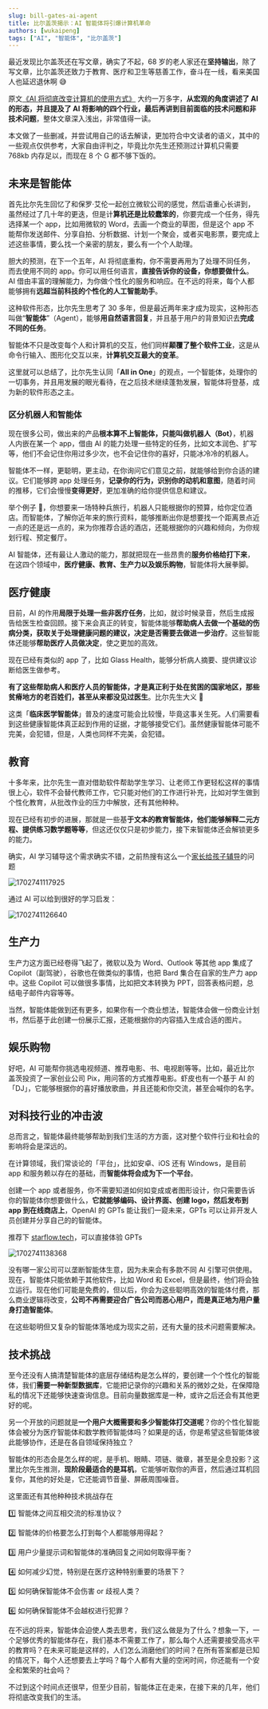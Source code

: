 ```yaml
---
slug: bill-gates-ai-agent
title: 比尔盖茨揭示：AI 智能体将引爆计算机革命
authors: [wukaipeng]
tags: ["AI", "智能体", "比尔盖茨"]
---
```


最近发现比尔盖茨还在写文章，确实了不起，68 岁的老人家还在**坚持输出**，除了写文章，比尔盖茨还致力于教育、医疗和卫生等慈善工作，奋斗在一线，看来美国人也延迟退休啊 😅

原文[《AI 将彻底改变计算机的使用方式》](https://www.gatesnotes.com/AI-agents) 大约一万多字，**从宏观的角度讲述了 AI 的形态，并且提及了 AI 将影响的四个行业，最后再讲到目前面临的技术问题和非技术问题**，整体文章深入浅出，非常值得一读。

本文做了一些删减，并尝试用自己的话去解读，更加符合中文读者的语义，其中的一些观点仅供参考，大家自由评判之，毕竟比尔先生还预测过计算机只需要 768kb 内存足以，而现在 8 个 G 都不够下饭的。

## 未来是智能体

首先比尔先生回忆了和保罗·艾伦一起创立微软公司的感觉，然后语重心长讲到，虽然经过了几十年的更迭，但是计**算机还是比较蠢笨的**，你要完成一个任务，得先选择某一个 app，比如用微软的 Word，去画一个商业的草图，但是这个 app 不能帮你发送邮件、分享自拍、分析数据、计划一个聚会，或者买电影票，要完成上述这些事情，要么找一个亲密的朋友，要么有一个个人助理。

胆大的预测，在下一个五年，AI 将彻底重构，你不需要再用为了处理不同任务，而去使用不同的 app。你可以用任何语言，**直接告诉你的设备，你想要做什么**。AI 借由丰富的理解能力，为你做个性化的服务和响应。在不远的将来，每个人都能够拥有**远超当前科技的个性化的人工智能助手**。

这种软件形态，比尔先生思考了 30 多年，但是最近两年来才成为现实，这种形态叫做“**智能体**”（Agent），能够**用自然语言回复**，并且基于用户的背景知识去**完成不同的任务**。

智能体不只是改变每个人和计算机的交互，他们同样**颠覆了整个软件工业**，这是从命令行输入、图形化交互以来，**计算机交互最大的变革**。

这里就可以总结了，比尔先生认同「**All in One**」的观点，一个智能体，处理你的一切事务，并且用发展的眼光看待，在之后技术继续蓬勃发展，智能体将登基，成为新的软件形态之主。

### 区分机器人和智能体

现在很多公司，做出来的产品**根本算不上智能体，只能叫做机器人（Bot）**，机器人内嵌在某一个 app，借由 AI 的能力处理一些特定的任务，比如文本润色、扩写等，他们不会记住你用过多少次，也不会记住你的喜好，只能冰冷冷的机器人。

智能体不一样，更聪明，更主动，在你询问它们意见之前，就能够给到你合适的建议。它们能够跨 app 处理任务，**记录你的行为，识别你的动机和意图**，随着时间的推移，它们会慢慢**变得更好**，更加准确的给你提供信息和建议。

举个例子 🌰，你想要来一场特种兵旅行，机器人只能根据你的预算，给你定位酒店。而智能体，了解你近年来的旅行资料，能够推断出你是想要找一个距离景点近一点的还是远一点的，来为你推荐合适的酒店，还能根据你的兴趣和倾向，为你规划行程、预定餐厅。

AI 智能体，还有最让人激动的能力，那就把现在一些昂贵的**服务价格给打下来**，在这四个领域中，**医疗健康、教育、生产力以及娱乐购物**，智能体将大展拳脚。

## 医疗健康

目前，AI 的作用**局限于处理一些非医疗任务**，比如，就诊时候录音，然后生成报告给医生检查回顾。接下来会真正的转变，智能体能够**帮助病人去做一个基础的伤病分类，获取关于处理健康问题的建议，决定是否需要去做进一步治疗**。这些智能体还能够**帮助医疗人员做决定**，使之更加的高效。

现在已经有类似的 app 了，比如 Glass Health，能够分析病人摘要、提供建议诊断给医生做参考。

**有了这些帮助病人和医疗人员的智能体，才是真正利于处在贫困的国家地区，那些贫瘠地方的老百姓们，甚至从来都没见过医生**。比尔先生大义 🫡 

这类「**临床医学智能体**」普及的速度可能会比较慢，毕竟这事关生死。人们需要看到这些健康智能体真正起到作用的证据，才能够接受它们。虽然健康智能体可能不完美，会犯错，但是，人类也同样不完美，会犯错。

## 教育

十多年来，比尔先生一直对借助软件帮助学生学习、让老师工作更轻松这样的事情很上心，软件不会替代教师工作，它只能对他们的工作进行补充，比如对学生做到个性化教育，从批改作业的压力中解放，还有其他种种。

现在已经有初步的进展，那就是一些基**于文本的教育智能体，他们能够解释二元方程、提供练习数学题等等**，但这还仅仅只是初步能力，接下来智能体还会解锁更多的能力。

确实，AI 学习辅导这个需求确实不错，之前热搜有这么一个[家长给孩子辅导](https://mp.weixin.qq.com/s/kChR9HolRLf7UVRKJIMWCg)的问题



![1702741117925](images/a26b2086976bbd50e1303ca66e93efcb8d0c668b4808876d30c54ed93b669075.png)  


通过 AI 可以给到很好的学习启发：


![1702741126640](images/900e5caea50a7661c30283e0962411e89e584f5abf42a90732eb28b39d0af287.png)  



## 生产力

生产力这方面已经卷得飞起了，微软以及为 Word、Outlook 等其他 app 集成了 Copilot（副驾驶），谷歌也在做类似的事情，也把 Bard 集合在自家的生产力 app 中。这些 Copilot 可以做很多事情，比如把文本转换为 PPT，回答表格问题，总结电子邮件内容等等。

当然，智能体能做到还有更多，如果你有一个商业想法，智能体会做一份商业计划书，然后基于此创建一份展示汇报，还能根据你的内容插入生成合适的图片。

## 娱乐购物
好吧，AI 可能帮你挑选电视频道、推荐电影、书、电视剧等等。比如，最近比尔盖茨投资了一家创业公司 Pix，用问答的方式推荐电影。虾皮也有一个基于 AI 的「DJ」，它能够根据你的喜好播放歌曲，并且还能和你交流，甚至会喊你的名字。


## 对科技行业的冲击波

总而言之，智能体最终能够帮助到我们生活的方方面，这对整个软件行业和社会的影响将会是深远的。

在计算领域，我们常谈论的「平台」，比如安卓、iOS 还有 Windows，是目前 app 和服务赖以存在的基础，而**智能体将会成为下一个平台**。

创建一个 app 或者服务，你不需要知道如何如变成或者图形设计，你只需要告诉你的智能体你想要做什么，**它就能够编码、设计界面、创建 logo，然后发布到 app 到在线商店上**，OpenAI 的 GPTs 能让我们一窥未来，GPTs 可以让非开发人员创建并分享自己的的智能体。

推荐下 [starflow.tech](https://www.starflow.tech)，可以直接体验 GPTs


![1702741138368](images/4ef2c673c9e700d86688a3368d2bb17b5d80ad21eb3fdef735147b1261fe4112.png)  



没有哪一家公司可以垄断智能体生意，因为未来会有多款不同 AI 引擎可供使用。现在，智能体只能依赖于其他软件，比如 Word 和 Excel，但是最终，他们将会独立运行。现在他们可能是免费的，但以后，你会为这些聪明高效的智能体付费，那么商业逻辑将改变，**公司不再需要迎合广告公司而恶心用户，而是真正地为用户量身打造智能体**。


在这些聪明但又复杂的智能体落地成为现实之前，还有大量的技术问题需要解决。

## 技术挑战

至今还没有人搞清楚智能体的底层存储结构是怎么样的，要创建一个个性化的智能体，我们**需要一种新型数据库**，它能把记录你的兴趣和关系的微妙之处，在保障隐私的情况下还能够快速查询信息。目前向量数据库是一种，或许之后还会有其他更好的呢。

另一个开放的问题就是**一个用户大概需要和多少智能体打交道呢**？你的个性化智能体会被分为医疗智能体和数学教师智能体吗？如果是的话，你是希望这些智能体彼此能够协作，还是在各自领域保持独立？

智能体的形态会是怎么样的呢，是手机、眼睛、项链、徽章，甚至是全息投影？这里比尔先生推测，**现阶段最适合的是耳机**，它能够听取你的声音，然后通过耳机回复你，其他的好处是，它还能调节音量、屏蔽周围噪音。

这里面还有其他种种技术挑战存在

1️⃣ 智能体之间互相交流的标准协议？

2️⃣ 智能体的价格要怎么打到每个人都能够用得起？

3️⃣ 用户少量提示词和智能体的准确回复之间如何取得平衡？

4️⃣ 如何减少幻觉，特别是在医疗这种特别重要的场景下？

5️⃣ 如何确保智能体不会伤害 or 歧视人类？

6️⃣ 如何确保智能体不会越权进行犯罪？

在不远的将来，智能体会迫使人类去思考，我们这么做是为了什么？想象一下，一个足够优秀的智能体存在，我们基本不需要工作了，那么每个人还需要接受高水平的教育吗？在未来可能是这样的，人们怎么消磨他们的时间？在所有答案都是已知的情况下，每个人还想要去上学吗？每个人都有大量的空闲时间，你还能有一个安全和繁荣的社会吗？

不过到这个时间点还很早，但至少目前，智能体正在走来，在接下来的几年，他们将彻底改变我们的生活。